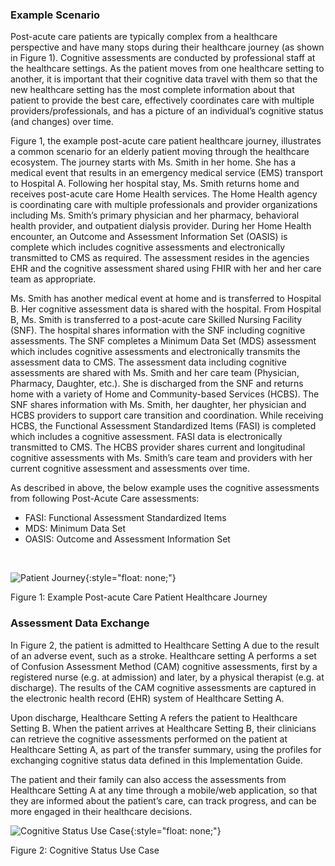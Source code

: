 ### Example Scenario

Post-acute care patients are typically complex from a healthcare perspective and have many stops during their healthcare journey (as shown in Figure 1). Cognitive assessments are conducted by professional staff at the healthcare settings. As the patient moves from one healthcare setting to another, it is important that their cognitive data travel with them so that the new healthcare setting has the most complete information about that patient to provide the best care, effectively coordinates care with multiple providers/professionals, and has a picture of an individual’s cognitive status (and changes) over time.

Figure 1, the example post-acute care patient healthcare journey, illustrates a common scenario for an elderly patient moving through the healthcare ecosystem.  The journey starts with Ms. Smith in her home. She has a medical event that results in an emergency medical service (EMS) transport to Hospital A.  Following her hospital stay, Ms. Smith returns home and receives post-acute care Home Health services. The Home Health agency is coordinating care with multiple professionals and provider organizations including Ms. Smith’s primary physician and her pharmacy, behavioral health provider, and outpatient dialysis provider.  During her Home Health encounter, an Outcome and Assessment Information Set (OASIS) is complete which includes cognitive assessments and electronically transmitted to CMS as required. The assessment resides in the agencies EHR and the cognitive assessment shared using FHIR with her and her care team as appropriate.   

Ms. Smith has another medical event at home and is transferred to Hospital B.  Her cognitive assessment data is shared with the hospital. From Hospital B, Ms. Smith is transferred to a post-acute care Skilled Nursing Facility (SNF). The hospital shares information with the SNF including cognitive assessments. The SNF completes a Minimum Data Set (MDS) assessment which includes cognitive assessments and electronically transmits the assessment data to CMS. The assessment data including cognitive assessments are shared with Ms. Smith and her care team (Physician, Pharmacy, Daughter, etc.). She is discharged from the SNF and returns home with a variety of Home and Community-based Services (HCBS).  The SNF shares information with Ms. Smith, her daughter, her physician and HCBS providers to support care transition and coordination. While receiving HCBS, the Functional Assessment Standardized Items (FASI) is completed which includes a cognitive assessment. FASI data is electronically transmitted to CMS. The HCBS provider shares current and longitudinal cognitive assessments with Ms. Smith’s care team and providers with her current cognitive assessment and assessments over time.

As described in above, the below example uses the cognitive assessments from following Post-Acute Care assessments:
* FASI: Functional Assessment Standardized Items
* MDS: Minimum Data Set
* OASIS: Outcome and Assessment Information Set
<br>

![Patient Journey](Patient_Journey.png){:style="float: none;"}

Figure 1: Example Post-acute Care Patient Healthcare Journey


### Assessment Data Exchange

In Figure 2, the patient is admitted to Healthcare Setting A due to the result of an adverse event, such as a stroke.  Healthcare setting A performs a set of Confusion Assessment Method (CAM) cognitive assessments, first by a registered nurse (e.g. at admission) and later, by a physical therapist (e.g. at discharge).  The results of the CAM cognitive assessments are captured in the electronic health record (EHR) system of Healthcare Setting A.

Upon discharge, Healthcare Setting A refers the patient to Healthcare Setting B.  When the patient arrives at Healthcare Setting B, their clinicians can retrieve the cognitive assessments performed on the patient at Healthcare Setting A, as part of the transfer summary, using the profiles for exchanging cognitive status data defined in this Implementation Guide.

The patient and their family can also access the assessments from Healthcare Setting A at any time through a mobile/web application, so that they are informed about the patient’s care, can track progress, and can be more engaged in their healthcare decisions.

![Cognitive Status Use Case](Cognitive_Status_Use_Case.png){:style="float: none;"}

Figure 2: Cognitive Status Use Case
